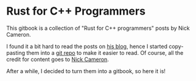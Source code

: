 # Rust for C++ Programmers

This gitbook is a collection of "Rust for C++ programmers" posts by Nick Cameron.

I found it a bit hard to read the posts on [his blog](http://featherweightmusings.blogspot.com/), hence I started copy-pasting them into a [git repo](https://github.com/aminb/rust-for-c) to make it easier to read. Of course, all the credit for content goes to [Nick Cameron](http://www.ncameron.org/).

After a while, I decided to turn them into a gitbook, so here it is!

